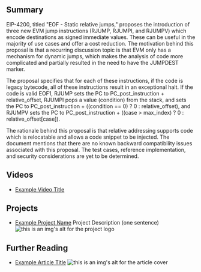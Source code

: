 ## Summary

EIP-4200, titled "EOF - Static relative jumps," proposes the introduction of three new EVM jump instructions (RJUMP, RJUMPI, and RJUMPV) which encode destinations as signed immediate values. These can be useful in the majority of use cases and offer a cost reduction. The motivation behind this proposal is that a recurring discussion topic is that EVM only has a mechanism for dynamic jumps, which makes the analysis of code more complicated and partially resulted in the need to have the JUMPDEST marker.

The proposal specifies that for each of these instructions, if the code is legacy bytecode, all of these instructions result in an exceptional halt. If the code is valid EOF1, RJUMP sets the PC to PC_post_instruction + relative_offset, RJUMPI pops a value (condition) from the stack, and sets the PC to PC_post_instruction + ((condition == 0) ? 0 : relative_offset), and RJUMPV sets the PC to PC_post_instruction + ((case > max_index) ? 0 : relative_offset[case]).

The rationale behind this proposal is that relative addressing supports code which is relocatable and allows a code snippet to be injected. The document mentions that there are no known backward compatibility issues associated with this proposal. The test cases, reference implementation, and security considerations are yet to be determined.

## Videos

- [Example Video Title](https://www.youtube.com/watch?v=TDGq4aeevgY)

## Projects

- [Example Project Name](https://xxxx.xxx/xxxxx) Project Description (one sentence) ![this is an img's alt for the project logo](https://xxxx.xxx/project-logo.xxx)

## Further Reading

- [Example Article Title](https://xxxx.xxx/xxxxx) ![this is an img's alt for the article cover](https://xxxx.xxx/article-cover.xxx)
